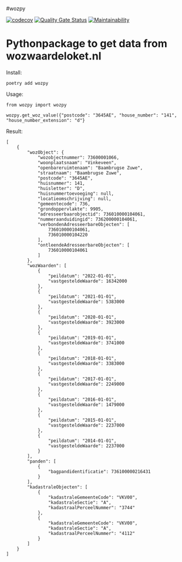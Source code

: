 #wozpy

[![codecov](https://codecov.io/gh/wpeterw/wozpy/graph/badge.svg?token=RZRGLN432W)](https://codecov.io/gh/wpeterw/wozpy)
[![Quality Gate Status](https://sonar.randombits.nl/api/project_badges/measure?project=wozpy&metric=alert_status&token=sqb_2339051b02256716cd52bed1a33d1065c76d0fef)](https://sonar.randombits.nl/dashboard?id=wozpy)
[![Maintainability](https://api.codeclimate.com/v1/badges/2a26fc9504ccd91cbf1d/maintainability)](https://codeclimate.com/github/wpeterw/wozpy/maintainability)

# Pythonpackage to get data from wozwaardeloket.nl

Install:

```
poetry add wozpy
```
Usage:

```
from wozpy import wozpy

wozpy.get_woz_value({"postcode": "3645AE", "house_number": "141", "house_number_extension": "d"}

```

Result:

```
[
    {
        "wozObject": {
            "wozobjectnummer": 73600001066,
            "woonplaatsnaam": "Vinkeveen",
            "openbareruimtenaam": "Baambrugse Zuwe",
            "straatnaam": "Baambrugse Zuwe",
            "postcode": "3645AE",
            "huisnummer": 141,
            "huisletter": "D",
            "huisnummertoevoeging": null,
            "locatieomschrijving": null,
            "gemeentecode": 736,
            "grondoppervlakte": 9905,
            "adresseerbaarobjectid": 736010000104061,
            "nummeraanduidingid": 736200000104061,
            "verbondenAdresseerbareObjecten": [
                736010000104061,
                736010000104220
            ],
            "ontleendeAdresseerbareObjecten": [
                736010000104061
            ]
        },
        "wozWaarden": [
            {
                "peildatum": "2022-01-01",
                "vastgesteldeWaarde": 16342000
            },
            {
                "peildatum": "2021-01-01",
                "vastgesteldeWaarde": 5383000
            },
            {
                "peildatum": "2020-01-01",
                "vastgesteldeWaarde": 3923000
            },
            {
                "peildatum": "2019-01-01",
                "vastgesteldeWaarde": 3741000
            },
            {
                "peildatum": "2018-01-01",
                "vastgesteldeWaarde": 3383000
            },
            {
                "peildatum": "2017-01-01",
                "vastgesteldeWaarde": 2249000
            },
            {
                "peildatum": "2016-01-01",
                "vastgesteldeWaarde": 1479000
            },
            {
                "peildatum": "2015-01-01",
                "vastgesteldeWaarde": 2237000
            },
            {
                "peildatum": "2014-01-01",
                "vastgesteldeWaarde": 2237000
            }
        ],
        "panden": [
            {
                "bagpandidentificatie": 736100000216431
            }
        ],
        "kadastraleObjecten": [
            {
                "kadastraleGemeenteCode": "VKV00",
                "kadastraleSectie": "A",
                "kadastraalPerceelNummer": "3744"
            },
            {
                "kadastraleGemeenteCode": "VKV00",
                "kadastraleSectie": "A",
                "kadastraalPerceelNummer": "4112"
            }
        ]
    }
]
```
